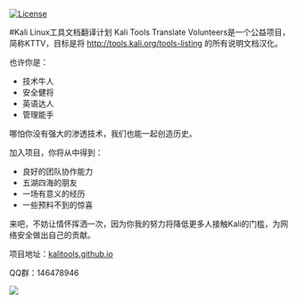  [![License](https://img.shields.io/badge/license-GPLv2-red.svg)](https://raw.githubusercontent.com/sqlmapproject/sqlmap/master/doc/COPYING) 
 
 #Kali Linux工具文档翻译计划
Kali Tools Translate Volunteers是一个公益项目，简称KTTV，目标是将 http://tools.kali.org/tools-listing 的所有说明文档汉化。

也许你是：

- 技术牛人
- 安全健将
- 英语达人
- 管理能手

哪怕你没有强大的渗透技术，我们也能一起创造历史。

加入项目，你将从中得到：

- 良好的团队协作能力
- 五湖四海的朋友
- 一场有意义的经历
- 一些预料不到的惊喜

来吧，不妨让情怀挥洒一次，因为你我的努力将降低更多人接触Kali的门槛，为网络安全做出自己的贡献。

项目地址：[kalitools.github.io](https://github.com/Jack-Liang/kalitools.github.io)

QQ群：146478946

![](http://upload-images.jianshu.io/upload_images/140958-9c721c249a4c7139.jpg?imageMogr2/auto-orient/strip%7CimageView2/2/w/1080/q/50)
